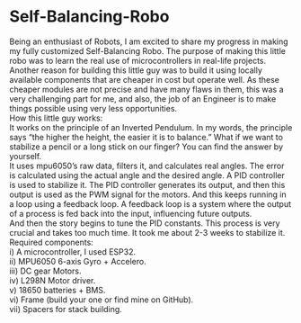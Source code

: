 # Self-Balancing-Robo
Being an enthusiast of Robots, I am excited to share my progress in making my fully customized Self-Balancing Robo. The purpose of making this little robo was to learn the real use of microcontrollers in real-life projects. Another reason for building this little guy was to build it using locally available components that are cheaper in cost but operate well. As these cheaper modules are not precise and have many flaws in them, this was a very challenging part for me, and also, the job of an Engineer is to make things possible using very less opportunities.<br>
How this little guy works:<br>
It works on the principle of an Inverted Pendulum. In my words, the principle says “the higher the height, the easier it is to balance.” What if we want to stabilize a pencil or a long stick on our finger? You can find the answer by yourself.<br>
It uses mpu6050’s raw data, filters it, and calculates real angles. The error is calculated using the actual angle and the desired angle. A PID controller is used to stabilize it. The PID controller generates its output, and then this output is used as the PWM signal for the motors. And this keeps running in a loop using a feedback loop. A feedback loop is a system where the output of a process is fed back into the input, influencing future outputs.<br>
And then the story begins to tune the PID constants. This process is very crucial and takes too much time. It took me about 2-3 weeks to stabilize it.<br>
Required components:<br>
</t> i)	A microcontroller, I used ESP32.<br>
</t> ii)	MPU6050 6-axis Gyro + Accelero.<br>
</t> iii)	DC gear Motors.<br>
</t> iv)	L298N Motor driver.<br>
</t> v)	18650 batteries + BMS.<br>
</t> vi)	Frame (build your one or find mine on GitHub).<br>
</t> vii)	Spacers for stack building.<br>
